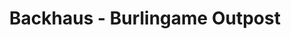 ---
title: "Backhaus - Burlingame Outpost"
url: /burlingame/backhaus-burlingame-outpost/
shop: bakery
---
